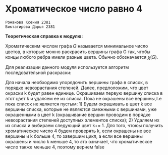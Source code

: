 # Хроматическое число равно 4
```
Романова Ксения 2381
Биктагирова Дарья 2381
```
**Теоретическая справка к модулю:**

Хроматическим числом графа 𝐺 называется минимальное число цветов, в которые можно раскрасить вершины графа G так,
чтобы концы любого ребра имели разные цвета. Обычно обозначается 𝜒(𝐺).

Для реализации данного модуля используется алгоритм последовательной раскраски:

Для начала необходимо упорядочить вершины графа в список, в порядке невозрастания степеней. Далее, предположим, что
цвет окраски k будет равен единице. Окрашиваем первую вершину списка в этот цвет k и удаляем ее из списка. Пока 
не окрашены все вершины,т.е пока список не является пустым: 1) Будем окрашивать в цвет k все вершины списка, которые 
не  являются смежными с вершинами, уже окрашенными в цвет k (окрашивание вершин проводим в порядке невозрастания 
степеней доступных элементов списка); 2) Удаляем их из списка и выбираем следующий цвет k+= 1.
Для того, чтоюы получить хроматическое число 4 будем проверять k, если окрашены не все вершины и k больше 4, то 
завершим цикл, а если все вершины окрашены и число k меньше 4, то это означает, что хроматическое число также меньше
4, поэтому вернем false
        
